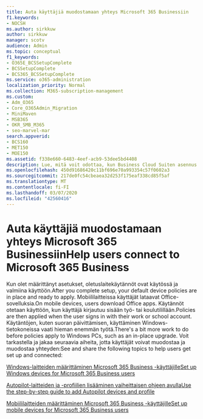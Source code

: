 ```yaml
---
title: Auta käyttäjiä muodostamaan yhteys Microsoft 365 Businessiin
f1.keywords:
- NOCSH
ms.author: sirkkuw
author: sirkkuw
manager: scotv
audience: Admin
ms.topic: conceptual
f1_keywords:
- O365E_BCSSetupComplete
- BCSSetupComplete
- BCS365_BCSSetupComplete
ms.service: o365-administration
localization_priority: Normal
ms.collection: M365-subscription-management
ms.custom:
- Adm_O365
- Core_O365Admin_Migration
- MiniMaven
- MSB365
- OKR_SMB_M365
- seo-marvel-mar
search.appverid:
- BCS160
- MET150
- MOE150
ms.assetid: f338e660-6483-4eef-acb9-53dee5bd4408
description: Lue, mitä voit odottaa, kun Business Cloud Suiten asennus on valmis ja oletuslaitekäytännöt ovat käytössä ja valmiina käyttöön.
ms.openlocfilehash: 450d91686420c11bf696e70a993354c57f0602a3
ms.sourcegitcommit: 217de0fc54cbeaea32d253f175eaf338cd85f5af
ms.translationtype: MT
ms.contentlocale: fi-FI
ms.lasthandoff: 03/07/2020
ms.locfileid: "42560416"
---
```

# <a name="help-users-connect-to-microsoft-365-business"></a><span data-ttu-id="7ca52-103">Auta käyttäjiä muodostamaan yhteys Microsoft 365 Businessiin</span><span class="sxs-lookup"><span data-stu-id="7ca52-103">Help users connect to Microsoft 365 Business</span></span>

<span data-ttu-id="7ca52-104">Kun olet määrittänyt asetukset, oletuslaitekäytännöt ovat käytössä ja valmiina käyttöön.</span><span class="sxs-lookup"><span data-stu-id="7ca52-104">After you complete setup, your default device policies are in place and ready to apply.</span></span> <span data-ttu-id="7ca52-105">Mobiililaitteissa käyttäjät lataavat Office-sovelluksia.</span><span class="sxs-lookup"><span data-stu-id="7ca52-105">On mobile devices, users download Office apps.</span></span> <span data-ttu-id="7ca52-106">Käytännöt otetaan käyttöön, kun käyttäjä kirjautuu sisään työ- tai koulutilillään.</span><span class="sxs-lookup"><span data-stu-id="7ca52-106">Policies are then applied when the user signs in with their work or school account.</span></span> <span data-ttu-id="7ca52-107">Käytäntöjen, kuten suoran päivittämisen, käyttäminen Windows-tietokoneissa vaati hieman enemmän työtä.</span><span class="sxs-lookup"><span data-stu-id="7ca52-107">There's a bit more work to do before policies apply to Windows PCs, such as an in-place upgrade.</span></span> <span data-ttu-id="7ca52-108">Voit tarkastella ja jakaa seuraavia aiheita, jotta käyttäjät voivat muodostaa ja muodostaa yhteyden:</span><span class="sxs-lookup"><span data-stu-id="7ca52-108">See and share the following topics to help users get set up and connected:</span></span>
  
[<span data-ttu-id="7ca52-109">Windows-laitteiden määrittäminen Microsoft 365 Business -käyttäjille</span><span class="sxs-lookup"><span data-stu-id="7ca52-109">Set up Windows devices for Microsoft 365 Business users</span></span>](set-up-windows-devices.md)
  
[<span data-ttu-id="7ca52-110">Autopilot-laitteiden ja -profiilien lisääminen vaiheittaisen ohjeen avulla</span><span class="sxs-lookup"><span data-stu-id="7ca52-110">Use the step-by-step guide to add Autopilot devices and profile</span></span>](add-autopilot-devices-and-profile.md)
  
[<span data-ttu-id="7ca52-111">Mobiililaitteiden määrittäminen Microsoft 365 Business -käyttäjille</span><span class="sxs-lookup"><span data-stu-id="7ca52-111">Set up mobile devices for Microsoft 365 Business users</span></span>](set-up-mobile-devices.md)
  

